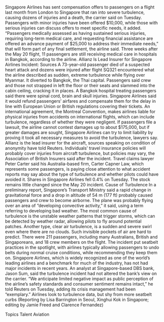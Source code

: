 Singapore Airlines has sent compensation offers to passengers on a flight last month from London to Singapore that ran into severe turbulence, causing dozens of injuries and a death, the carrier said on Tuesday.
Passengers with minor injuries have been offered $10,000, while those with serious injuries can discuss offers to meet specific needs, it added.
“Passengers medically assessed as having sustained serious injuries, requiring long-term medical care, and requesting financial assistance are offered an advance payment of $25,000 to address their immediate needs,” that will form part of any final settlement, the airline said.
Three weeks after the May 20 flight, 11 passengers are still receiving medical care in hospitals in Bangkok, according to the airline.
Allianz Is Lead Insurer for Singapore Airlines Incident: Sources
A 73-year-old passenger died of a suspected heart attack and dozens were injured after flight SQ321 encountered what the airline described as sudden, extreme turbulence while flying over Myanmar. It diverted to Bangkok, the Thai capital.
Passengers said crew and those not strapped in left the floor or their seats and slammed into the cabin ceiling, cracking it in places. A Bangkok hospital treating passengers said there were spinal cord, brain and skull injuries.
Singapore Airlines said it would refund passengers’ airfares and compensate them for the delay in line with European Union or British regulations covering their tickets.
An international agreement, the Montreal Convention, makes airlines liable for physical injuries from accidents on international flights, which can include turbulence, regardless of whether they were negligent.
If passengers file a lawsuit, the airline cannot contest damages up to about $175,000, but if greater damages are sought, Singapore Airlines can try to limit liability by proving it took all necessary measures to avoid the turbulence, lawyers say.
Allianz is the lead insurer for the aircraft, sources speaking on condition of anonymity have told Reuters.
Individuals’ travel insurance policies will probably cover injuries from aircraft turbulence, but policies may vary, the Association of British Insurers said after the incident.
Travel claims lawyer Peter Carter said his Australia-based firm, Carter Capner Law, which represents some passengers, is paying close attention to what accident reports may say about the type of turbulence and whether pilots could have avoided it.
Shares in Singapore Airlines fell 0.4% on Tuesday. The stock remains little changed since the May 20 incident.
Cause of Turbulence
In a preliminary report, Singapore’s Transport Ministry said a rapid change in gravitational force and a drop in altitude of 54 m (177 ft) probably caused passengers and crew to become airborne.
The plane was probably flying over an area of “developing convective activity,” it said, using a term referring to developing bad weather.
The most common cause of turbulence is the unstable weather patterns that trigger storms, which can be detected by weather radar, allowing pilots to fly around potential patches.
Another type, clear air turbulence, is a sudden and severe swirl even where there are no clouds. Such invisible pockets of air are hard to predict.
There were 211 passengers, including many Australians, British and Singaporeans, and 18 crew members on the flight.
The incident put seatbelt practices in the spotlight, with airlines typically allowing passengers to undo belts during normal cruise conditions, while recommending they keep them on.
Singapore Airlines, which is widely recognized as one of the world’s leading airlines and a benchmark for much of the industry, has not had major incidents in recent years.
An analyst at Singapore-based DBS bank, Jason Sum, said the turbulence incident had not altered the bank’s view on the carrier.
“We anticipate limited negative impact as public perception of the airline’s safety standards and consumer sentiment remains intact,” he told Reuters on Tuesday, adding its crisis management had been “exemplary.”
Airlines look to turbulence data, but shy from more seatbelt curbs
(Reporting by Lisa Barrington in Seoul, Xinghui Kok in Singapore; editing by Jamie Freed and Clarence Fernandez)

Topics
Talent
Aviation
